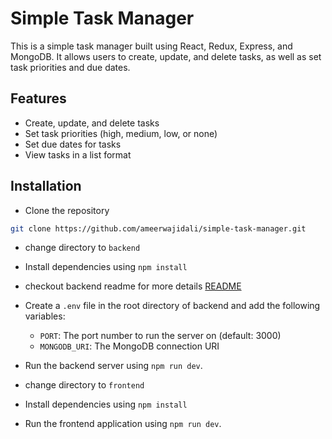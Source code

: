# Simple Task Manager

This is a simple task manager built using React, Redux, Express, and MongoDB. It allows users to create, update, and delete tasks, as well as set task priorities and due dates.

## Features

- Create, update, and delete tasks
- Set task priorities (high, medium, low, or none)
- Set due dates for tasks
- View tasks in a list format

## Installation

- Clone the repository

```sh
git clone https://github.com/ameerwajidali/simple-task-manager.git
```
- change directory to `backend`
- Install dependencies using `npm install`
- checkout backend readme for more details [README](https://github.com/ameer-w-ali/simple-task-manager/blob/main/backend/README.md)

- Create a `.env` file in the root directory of backend and add the following variables:
   - `PORT`: The port number to run the server on (default: 3000)
   - `MONGODB_URI`: The MongoDB connection URI
- Run the backend server using `npm run dev`.

- change directory to `frontend`
- Install dependencies using `npm install`
- Run the frontend application using `npm run dev`.